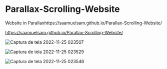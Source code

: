 # Parallax-Scrolling-Website
 Website in Parallaxhttps://saamuelsam.github.io/Parallax-Scrolling-Website/
 
 https://saamuelsam.github.io/Parallax-Scrolling-Website/

![Captura de tela 2022-11-25 023507](https://user-images.githubusercontent.com/100050645/203908319-63c6d129-7a57-4f4b-aacf-fc51deb3606e.jpg)

![Captura de tela 2022-11-25 023529](https://user-images.githubusercontent.com/100050645/203908326-9706caac-0799-4bd0-abfb-51985daf62ca.jpg) 

![Captura de tela 2022-11-25 023546](https://user-images.githubusercontent.com/100050645/203908328-9d8efa04-33c8-4fb9-902c-f466373a6fb6.jpg) 
